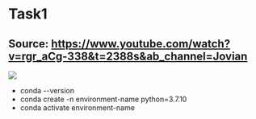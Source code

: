 # Task1

## Source: https://www.youtube.com/watch?v=rgr_aCg-338&t=2388s&ab_channel=Jovian

![](https://i.imgur.com/TDEW5tr.png)

- conda --version
- conda create -n environment-name python=3.7.10
- conda activate environment-name